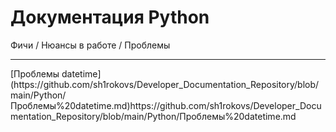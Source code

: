 # Документация Python
Фичи / Нюансы в работе / Проблемы
<hr>
[Проблемы datetime](https://github.com/sh1rokovs/Developer_Documentation_Repository/blob/main/Python/Проблемы%20datetime.md)https://github.com/sh1rokovs/Developer_Documentation_Repository/blob/main/Python/Проблемы%20datetime.md
